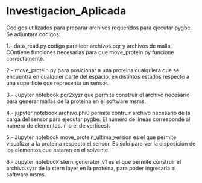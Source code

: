# Investigacion_Aplicada
Codigos utilizados para preparar archivos requeridos para ejecutar pygbe.
Se adjuntara codigos:


 1.- data_read.py  codigo para leer archivos.pqr y archivos de malla. COntiene funciones necesarias para que move_protein.py funcione correctamente.
 
 
 2.- move_protein.py  para posicionar a una proteina cualquiera que se encuentra en cualquier parte del espacio, en distintos estados respecto a una superficie que representa un sensor.
 
 3.- Jupyter notebook pqr2xyzr que permite construir el archivo necesario para generar mallas de la proteina en el software msms.
 
 4.- jupyter notebook archivo.phi0 permite contruir archivo necesario de la carga del sensor para ejecutar pygbe. El numero de lineas corresponde al numero de elementos. (no el de vertices).
 
 5.- Jupyter notebook move_protein_ultima_version es el que permite visualizar a la proteina respecto el sensor. Es solo para ver la disposicion de los elementos que estaran en el solvente.
 
 6.- Jupyter notebook stern_generator_v1 es el que permite construir el archivo.xyzr de la stern layer en la proteina, para poder ingresarla al software msms. 

